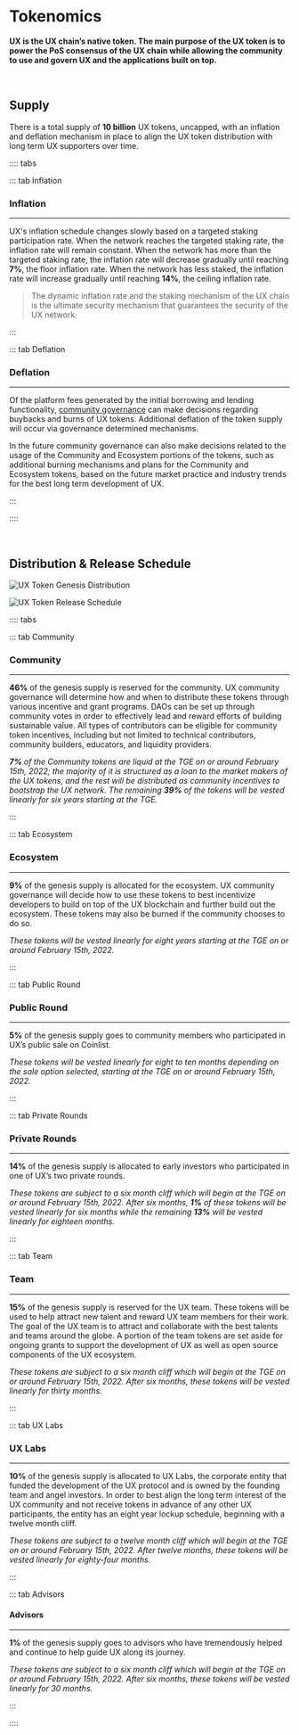 # Tokenomics

**UX is the UX chain’s native token. The main purpose of the UX token is to power the PoS consensus of the UX chain while allowing the community to use and govern UX and the applications built on top.**

<br>

## Supply

There is a total supply of **10 billion** UX tokens, uncapped, with an inflation and deflation mechanism in place to align the UX token distribution with long term UX supporters over time.

:::: tabs

::: tab Inflation

### Inflation

****

UX's inflation schedule changes slowly based on a targeted staking participation rate. When the network reaches the targeted staking rate, the inflation rate will remain constant. When the network has more than the targeted staking rate, the inflation rate will decrease gradually until reaching **7%**, the floor inflation rate. When the network has less staked, the inflation rate will increase gradually until reaching **14%**, the ceiling inflation rate.

> The dynamic inflation rate and the staking mechanism of the UX chain is the ultimate security mechanism that guarantees the security of the UX network.

:::

::: tab Deflation

### Deflation

****

Of the platform fees generated by the initial borrowing and lending functionality, [community governance](/users/governance/voting) can make decisions regarding buybacks and burns of UX tokens. Additional deflation of the token supply will occur via governance determined mechanisms.

In the future community governance can also make decisions related to the usage of the Community and Ecosystem portions of the tokens, such as additional burning mechanisms and plans for the Community and Ecosystem tokens, based on the future market practice and industry trends for the best long term development of UX.

:::

::::

<br>

## Distribution & Release Schedule

![UX Token Genesis Distribution](/bg/genesis-distribution.png)

![UX Token Release Schedule](/bg/distribution-schedule-2.png)

:::: tabs

::: tab Community

### Community

****

**46%** of the genesis supply is reserved for the community. UX community governance will determine how and when to distribute these tokens through various incentive and grant programs. DAOs can be set up through community votes in order to effectively lead and reward efforts of building sustainable value. All types of contributors can be eligible for community token incentives, including but not limited to technical contributors, community builders, educators, and liquidity providers.

_**7%** of the Community tokens are liquid at the TGE on or around February 15th, 2022; the majority of it is structured as a loan to the market makers of the UX tokens, and the rest will be distributed as community incentives to bootstrap the UX network. The remaining **39%** of the tokens will be vested linearly for six years starting at the TGE._

:::

::: tab Ecosystem

### Ecosystem

****

**9%** of the genesis supply is allocated for the ecosystem. UX community governance will decide how to use these tokens to best incentivize developers to build on top of the UX blockchain and further build out the ecosystem. These tokens may also be burned if the community chooses to do so.

_These tokens will be vested linearly for eight years starting at the TGE on or around February 15th, 2022._

:::

::: tab Public Round

### Public Round

****

**5%** of the genesis supply goes to community members who participated in UX’s public sale on Coinlist.

_These tokens will be vested linearly for eight to ten months depending on the sale option selected, starting at the TGE on or around February 15th, 2022._

:::

::: tab Private Rounds

### Private Rounds

****

**14%** of the genesis supply is allocated to early investors who participated in one of UX’s two private rounds.

_These tokens are subject to a six month cliff which will begin at the TGE on or around February 15th, 2022. After six months, **1%** of these tokens will be vested linearly for six months while the remaining **13%** will be vested linearly for eighteen months._

:::

::: tab Team

### Team

****

**15%** of the genesis supply is reserved for the UX team. These tokens will be used to help attract new talent and reward UX team members for their work. The goal of the UX team is to attract and collaborate with the best talents and teams around the globe. A portion of the team tokens are set aside for ongoing grants to support the development of UX as well as open source components of the UX ecosystem.

_These tokens are subject to a six month cliff which will begin at the TGE on or around February 15th, 2022. After six months, these tokens will be vested linearly for thirty months._

:::

::: tab UX Labs

### UX Labs

****

**10%** of the genesis supply is allocated to UX Labs, the corporate entity that funded the development of the UX protocol and is owned by the founding team and angel investors. In order to best align the long term interest of the UX community and not receive tokens in advance of any other UX participants, the entity has an eight year lockup schedule, beginning with a twelve month cliff.

_These tokens are subject to a twelve month cliff which will begin at the TGE on or around February 15th, 2022. After twelve months, these tokens will be vested linearly for eighty-four months._

:::

::: tab Advisors

#### Advisors

****

**1%** of the genesis supply goes to advisors who have tremendously helped and continue to help guide UX along its journey.

_These tokens are subject to a six month cliff which will begin at the TGE on or around February 15th, 2022. After six months, these tokens will be vested linearly for 30 months._

:::

::::
